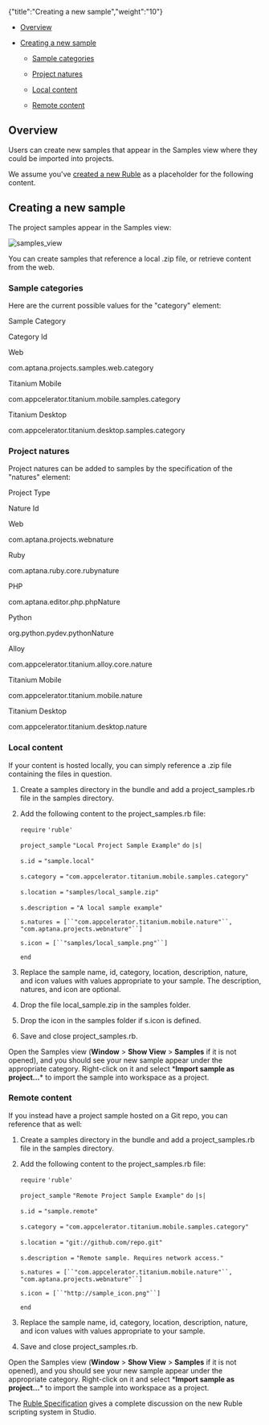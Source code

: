 {"title":"Creating a new sample","weight":"10"} 

*   [Overview](#Overview)
    
*   [Creating a new sample](#Creatinganewsample)
    
    *   [Sample categories](#Samplecategories)
        
    *   [Project natures](#Projectnatures)
        
    *   [Local content](#Localcontent)
        
    *   [Remote content](#Remotecontent)
        

## Overview

Users can create new samples that appear in the Samples view where they could be imported into projects.

We assume you've [created a new Ruble](/docs/appc/Axway_Appcelerator_Studio/Axway_Appcelerator_Studio_Guide/Customizing_Studio/Rubles/Creating_a_new_Ruble/) as a placeholder for the following content.

## Creating a new sample

The project samples appear in the Samples view:

![samples_view](/Images/appc/download/attachments/30083265/samples_view.png)

You can create samples that reference a local .zip file, or retrieve content from the web.

### Sample categories

Here are the current possible values for the "category" element:

Sample Category

Category Id

Web

com.aptana.projects.samples.web.category

Titanium Mobile

com.appcelerator.titanium.mobile.samples.category

Titanium Desktop

com.appcelerator.titanium.desktop.samples.category

### Project natures

Project natures can be added to samples by the specification of the "natures" element:

Project Type

Nature Id

Web

com.aptana.projects.webnature

Ruby

com.aptana.ruby.core.rubynature

PHP

com.aptana.editor.php.phpNature

Python

org.python.pydev.pythonNature

Alloy

com.appcelerator.titanium.alloy.core.nature

Titanium Mobile

com.appcelerator.titanium.mobile.nature

Titanium Desktop

com.appcelerator.titanium.desktop.nature

### Local content

If your content is hosted locally, you can simply reference a .zip file containing the files in question.

1.  Create a samples directory in the bundle and add a project\_samples.rb file in the samples directory.
    
2.  Add the following content to the project\_samples.rb file:
    
    `require` `'ruble'`
    
    `project_sample` `"Local Project Sample Example"`  `do` `|s|`
    
    `s.id =` `"sample.local"`
    
    `s.category =` `"com.appcelerator.titanium.mobile.samples.category"`
    
    `s.location =` `"samples/local_sample.zip"`
    
    `s.description =` `"A local sample example"`
    
    `s.natures = [``"com.appcelerator.titanium.mobile.nature"``,` `"com.aptana.projects.webnature"``]`
    
    `s.icon = [``"samples/local_sample.png"``]`
    
    `end`
    
3.  Replace the sample name, id, category, location, description, nature, and icon values with values appropriate to your sample. The description, natures, and icon are optional.
    
4.  Drop the file local\_sample.zip in the samples folder.
    
5.  Drop the icon in the samples folder if s.icon is defined.
    
6.  Save and close project\_samples.rb.
    

Open the Samples view (**Window** > **Show View** > **Samples** if it is not opened), and you should see your new sample appear under the appropriate category. Right-click on it and select \***Import sample as project...**\* to import the sample into workspace as a project.

### Remote content

If you instead have a project sample hosted on a Git repo, you can reference that as well:

1.  Create a samples directory in the bundle and add a project\_samples.rb file in the samples directory.
    
2.  Add the following content to the project\_samples.rb file:
    
    `require` `'ruble'`
    
    `project_sample` `"Remote Project Sample Example"`  `do` `|s|`
    
    `s.id =` `"sample.remote"`
    
    `s.category =` `"com.appcelerator.titanium.mobile.samples.category"`
    
    `s.location =` `"git://github.com/repo.git"`
    
    `s.description =` `"Remote sample. Requires network access."`
    
    `s.natures = [``"com.appcelerator.titanium.mobile.nature"``,` `"com.aptana.projects.webnature"``]`
    
    `s.icon = [``"http://sample_icon.png"``]`
    
    `end`
    
3.  Replace the sample name, id, category, location, description, nature, and icon values with values appropriate to your sample.
    
4.  Save and close project\_samples.rb.
    

Open the Samples view (**Window** > **Show View** > **Samples** if it is not opened), and you should see your new sample appear under the appropriate category. Right-click on it and select \***Import sample as project...**\* to import the sample into workspace as a project.

The [Ruble Specification](/docs/appc/Axway_Appcelerator_Studio/Axway_Appcelerator_Studio_Guide/Customizing_Studio/Rubles/Ruble_Specification/) gives a complete discussion on the new Ruble scripting system in Studio.